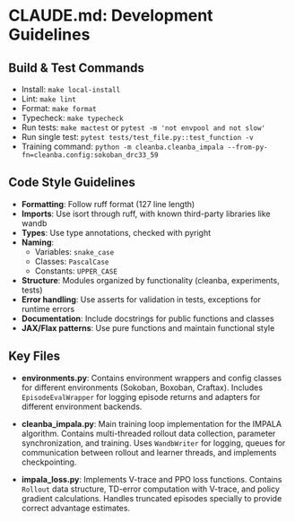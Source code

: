 # CLAUDE.md: Development Guidelines

## Build & Test Commands
- Install: `make local-install`
- Lint: `make lint`
- Format: `make format`
- Typecheck: `make typecheck`
- Run tests: `make mactest` or `pytest -m 'not envpool and not slow'`
- Run single test: `pytest tests/test_file.py::test_function -v`
- Training command: `python -m cleanba.cleanba_impala --from-py-fn=cleanba.config:sokoban_drc33_59`

## Code Style Guidelines
- **Formatting**: Follow ruff format (127 line length)
- **Imports**: Use isort through ruff, with known third-party libraries like wandb
- **Types**: Use type annotations, checked with pyright
- **Naming**: 
  - Variables: `snake_case`
  - Classes: `PascalCase`
  - Constants: `UPPER_CASE`
- **Structure**: Modules organized by functionality (cleanba, experiments, tests)
- **Error handling**: Use asserts for validation in tests, exceptions for runtime errors
- **Documentation**: Include docstrings for public functions and classes
- **JAX/Flax patterns**: Use pure functions and maintain functional style

## Key Files
- **environments.py**: Contains environment wrappers and config classes for different environments (Sokoban, Boxoban, Craftax). Includes `EpisodeEvalWrapper` for logging episode returns and adapters for different environment backends.

- **cleanba_impala.py**: Main training loop implementation for the IMPALA algorithm. Contains multi-threaded rollout data collection, parameter synchronization, and training. Uses `WandbWriter` for logging, queues for communication between rollout and learner threads, and implements checkpointing.

- **impala_loss.py**: Implements V-trace and PPO loss functions. Contains `Rollout` data structure, TD-error computation with V-trace, and policy gradient calculations. Handles truncated episodes specially to provide correct advantage estimates.